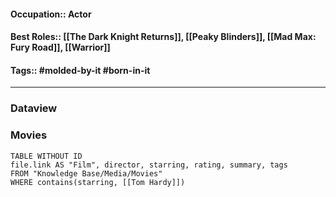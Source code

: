 #### Occupation:: Actor
#### Best Roles:: [[The Dark Knight Returns]], [[Peaky Blinders]], [[Mad Max: Fury Road]], [[Warrior]]
#### Tags:: #molded-by-it #born-in-it
---

### Dataview
### Movies 
```dataview
TABLE WITHOUT ID
file.link AS "Film", director, starring, rating, summary, tags
FROM "Knowledge Base/Media/Movies"
WHERE contains(starring, [[Tom Hardy]])
```
